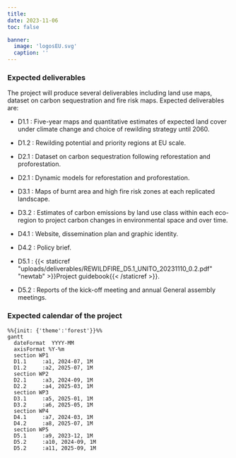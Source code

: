 ```yaml
---
title: 
date: 2023-11-06
toc: false

banner:
  image: 'logosEU.svg'
  caption: ''
---
```


<h3>Expected deliverables</h3>

The project will produce several deliverables including land use maps, dataset on carbon sequestration and fire risk maps. Expected deliverables are:
- D1.1 : Five-year maps and quantitative estimates of expected land cover under climate change and choice of rewilding strategy until 2060.
- D1.2 : Rewilding potential and priority regions at EU scale.

- D2.1 : Dataset on carbon sequestration following reforestation and proforestation.
- D2.1 : Dynamic models for reforestation and proforestation.
  
- D3.1 : Maps of burnt area and high fire risk zones at each replicated landscape.
- D3.2 : Estimates of carbon emissions by land use class within each eco-region to project carbon changes in environmental space and over time.
  
- D4.1 : Website, dissemination plan and graphic identity.
- D4.2 : Policy brief.
  
- D5.1 : {{< staticref "uploads/deliverables/REWILDFIRE_D5.1_UNITO_20231110_0.2.pdf" "newtab" >}}Project guidebook{{< /staticref >}}.
- D5.2 : Reports of the kick-off meeting and annual General assembly meetings.


<h3>Expected calendar of the project</h3>

```mermaid
%%{init: {'theme':'forest'}}%%
gantt
  dateFormat  YYYY-MM
  axisFormat %Y-%m
  section WP1
  D1.1     :a1, 2024-07, 1M
  D1.2     :a2, 2025-07, 1M
  section WP2
  D2.1     :a3, 2024-09, 1M
  D2.2     :a4, 2025-03, 1M
  section WP3
  D3.1     :a5, 2025-01, 1M
  D3.2     :a6, 2025-05, 1M
  section WP4
  D4.1     :a7, 2024-03, 1M
  D4.2     :a8, 2025-07, 1M
  section WP5
  D5.1     :a9, 2023-12, 1M
  D5.2     :a10, 2024-09, 1M
  D5.2     :a11, 2025-09, 1M
```
